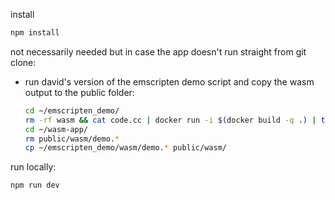 
install
```bash
npm install
```

not necessarily needed but in case the app doesn't run straight from git clone:
- run david's version of the emscripten demo script and copy the wasm output to the public folder:
  ```bash
  cd ~/emscripten_demo/
  rm -rf wasm && cat code.cc | docker run -i $(docker build -q .) | tar xf -
  cd ~/wasm-app/
  rm public/wasm/demo.*
  cp ~/emscripten_demo/wasm/demo.* public/wasm/
  ```

run locally:
```bash
npm run dev
```